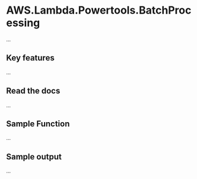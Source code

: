 # AWS.Lambda.Powertools.BatchProcessing
...

## Key features
...

## Read the docs
...

## Sample Function
...

## Sample output
...